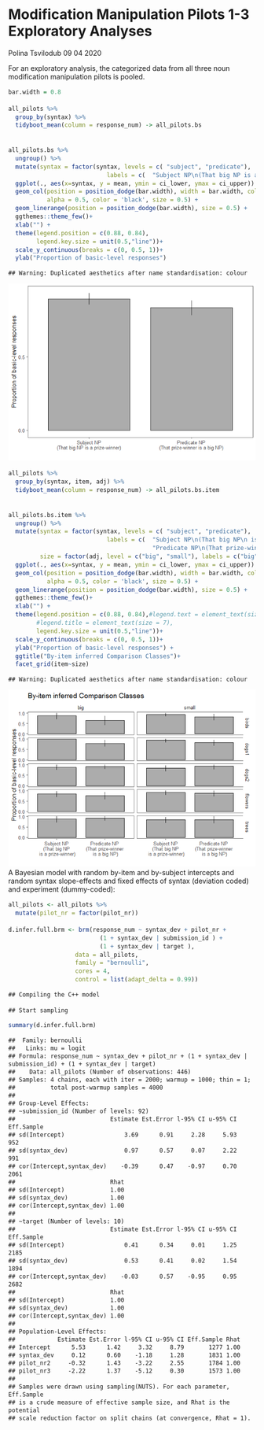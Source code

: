 Modification Manipulation Pilots 1-3 Exploratory Analyses
================
Polina Tsvilodub
09 04 2020

For an exploratory analysis, the categorized data from all three noun
modification manipulation pilots is pooled.

``` r
bar.width = 0.8

all_pilots %>%
  group_by(syntax) %>%
  tidyboot_mean(column = response_num) -> all_pilots.bs


all_pilots.bs %>%
  ungroup() %>%
  mutate(syntax = factor(syntax, levels = c( "subject", "predicate"),
                            labels = c(  "Subject NP\n(That big NP is a prize-winner)", "Predicate NP\n(That prize-winner is a big NP)"))) %>%
  ggplot(., aes(x=syntax, y = mean, ymin = ci_lower, ymax = ci_upper)) +
  geom_col(position = position_dodge(bar.width), width = bar.width, color= 'black',
           alpha = 0.5, color = 'black', size = 0.5) +
  geom_linerange(position = position_dodge(bar.width), size = 0.5) +
  ggthemes::theme_few()+
  xlab("") +
  theme(legend.position = c(0.88, 0.84),
        legend.key.size = unit(0.5,"line"))+
  scale_y_continuous(breaks = c(0, 0.5, 1))+
  ylab("Proportion of basic-level responses")
```

    ## Warning: Duplicated aesthetics after name standardisation: colour

![](modification_manip_all_pilots_files/figure-gfm/unnamed-chunk-2-1.png)<!-- -->

``` r
all_pilots %>%  
  group_by(syntax, item, adj) %>%
  tidyboot_mean(column = response_num) -> all_pilots.bs.item


all_pilots.bs.item %>%
  ungroup() %>%
  mutate(syntax = factor(syntax, levels = c( "subject", "predicate"),
                            labels = c(  "Subject NP\n(That big NP\n is a prize-winner)", 
                                         "Predicate NP\n(That prize-winner\n is a big NP)")),
         size = factor(adj, level = c("big", "small"), labels = c("big", "small"))) %>%
  ggplot(., aes(x=syntax, y = mean, ymin = ci_lower, ymax = ci_upper)) +
  geom_col(position = position_dodge(bar.width), width = bar.width, color= 'black',
           alpha = 0.5, color = 'black', size = 0.5) +
  geom_linerange(position = position_dodge(bar.width), size = 0.5) +
  ggthemes::theme_few()+
  xlab("") +
  theme(legend.position = c(0.88, 0.84),#legend.text = element_text(size = 7),
        #legend.title = element_text(size = 7), 
        legend.key.size = unit(0.5,"line"))+
  scale_y_continuous(breaks = c(0, 0.5, 1))+
  ylab("Proportion of basic-level responses") +
  ggtitle("By-item inferred Comparison Classes")+
  facet_grid(item~size)
```

    ## Warning: Duplicated aesthetics after name standardisation: colour

![](modification_manip_all_pilots_files/figure-gfm/unnamed-chunk-3-1.png)<!-- -->
A Bayesian model with random by-item and by-subject intercepts and
random syntax slope-effects and fixed effects of syntax (deviation
coded) and experiment (dummy-coded):

``` r
all_pilots <- all_pilots %>%
  mutate(pilot_nr = factor(pilot_nr))

d.infer.full.brm <- brm(response_num ~ syntax_dev + pilot_nr + 
                          (1 + syntax_dev | submission_id ) + 
                          (1 + syntax_dev | target ),
                   data = all_pilots,
                   family = "bernoulli",
                   cores = 4,
                   control = list(adapt_delta = 0.99))
```

    ## Compiling the C++ model

    ## Start sampling

``` r
summary(d.infer.full.brm)
```

    ##  Family: bernoulli 
    ##   Links: mu = logit 
    ## Formula: response_num ~ syntax_dev + pilot_nr + (1 + syntax_dev | submission_id) + (1 + syntax_dev | target) 
    ##    Data: all_pilots (Number of observations: 446) 
    ## Samples: 4 chains, each with iter = 2000; warmup = 1000; thin = 1;
    ##          total post-warmup samples = 4000
    ## 
    ## Group-Level Effects: 
    ## ~submission_id (Number of levels: 92) 
    ##                           Estimate Est.Error l-95% CI u-95% CI Eff.Sample
    ## sd(Intercept)                 3.69      0.91     2.28     5.93        952
    ## sd(syntax_dev)                0.97      0.57     0.07     2.22        991
    ## cor(Intercept,syntax_dev)    -0.39      0.47    -0.97     0.70       2061
    ##                           Rhat
    ## sd(Intercept)             1.00
    ## sd(syntax_dev)            1.00
    ## cor(Intercept,syntax_dev) 1.00
    ## 
    ## ~target (Number of levels: 10) 
    ##                           Estimate Est.Error l-95% CI u-95% CI Eff.Sample
    ## sd(Intercept)                 0.41      0.34     0.01     1.25       2185
    ## sd(syntax_dev)                0.53      0.41     0.02     1.54       1894
    ## cor(Intercept,syntax_dev)    -0.03      0.57    -0.95     0.95       2682
    ##                           Rhat
    ## sd(Intercept)             1.00
    ## sd(syntax_dev)            1.00
    ## cor(Intercept,syntax_dev) 1.00
    ## 
    ## Population-Level Effects: 
    ##            Estimate Est.Error l-95% CI u-95% CI Eff.Sample Rhat
    ## Intercept      5.53      1.42     3.32     8.79       1277 1.00
    ## syntax_dev     0.12      0.60    -1.18     1.28       1831 1.00
    ## pilot_nr2     -0.32      1.43    -3.22     2.55       1784 1.00
    ## pilot_nr3     -2.22      1.37    -5.12     0.30       1573 1.00
    ## 
    ## Samples were drawn using sampling(NUTS). For each parameter, Eff.Sample 
    ## is a crude measure of effective sample size, and Rhat is the potential 
    ## scale reduction factor on split chains (at convergence, Rhat = 1).
